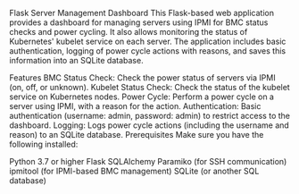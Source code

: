 Flask Server Management Dashboard
This Flask-based web application provides a dashboard for managing servers using IPMI for BMC status checks and power cycling. It also allows monitoring the status of Kubernetes' kubelet service on each server. The application includes basic authentication, logging of power cycle actions with reasons, and saves this information into an SQLite database.

Features
BMC Status Check: Check the power status of servers via IPMI (on, off, or unknown).
Kubelet Status Check: Check the status of the kubelet service on Kubernetes nodes.
Power Cycle: Perform a power cycle on a server using IPMI, with a reason for the action.
Authentication: Basic authentication (username: admin, password: admin) to restrict access to the dashboard.
Logging: Logs power cycle actions (including the username and reason) to an SQLite database.
Prerequisites
Make sure you have the following installed:

Python 3.7 or higher
Flask
SQLAlchemy
Paramiko (for SSH communication)
ipmitool (for IPMI-based BMC management)
SQLite (or another SQL database)

